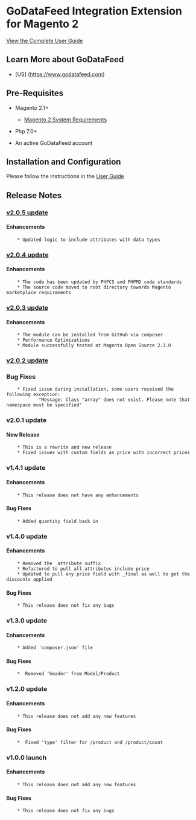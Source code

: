 # GoDataFeed Integration Extension for Magento 2

[View the Complete User Guide](./README.md)

## Learn More about GoDataFeed

* [US] (<https://www.godatafeed.com>)

## Pre-Requisites

* Magento 2.1+
  * [Magento 2 System Requirements](http://devdocs.magento.com/magento-system-requirements.html)

* Php 7.0+

* An active GoDataFeed account

## Installation and Configuration

Please follow the instructions in the [User Guide](/docs/README.md)

## Release Notes

### [v2.0.5 update](https://github.com/GoDataFeed/godatafeed-integration-m2/releases/tag/v2.0.5)

#### Enhancements 
        * Updated logic to include attributes with data types

### [v2.0.4 update](https://github.com/GoDataFeed/godatafeed-integration-m2/releases/tag/v2.0.4)

#### Enhancements 
        * The code has been updated by PHPCS and PHPMD code standards
        * The source code moved to root directory towards Magento marketplace requirements 

### [v2.0.3 update](https://github.com/GoDataFeed/godatafeed-integration-m2/releases/tag/v2.0.3)

#### Enhancements 
        * The module can be installed from GitHub via composer
        * Performance Optimizations
        * Module successfully tested at Magento Open Source 2.3.0

### [v2.0.2 update](https://github.com/GoDataFeed/godatafeed-integration-m2/releases/tag/v2.0.2)

### Bug Fixes
        * Fixed issue during installation, some users received the following exception:
                "Message: Class "array" does not exist. Please note that namespace must be specified"

### v2.0.1 update

#### New Release

        * This is a rewrite and new release
		* Fixed issues with custom fields as price with incorrect prices

		
### v1.4.1 update

#### Enhancements

        * This release does not have any enhancements

#### Bug Fixes

        * Added quantity field back in
        
### v1.4.0 update

#### Enhancements

        * Removed the _attribute suffix
        * Refactored to pull all attributes include price
        * Updated to pull any price field with _final as well to get the discounts applied

#### Bug Fixes

        * This release does not fix any bugs
        
### v1.3.0 update

#### Enhancements

        * Added 'composer.json' file

#### Bug Fixes

        *  Removed 'header' from Model/Product

### v1.2.0 update

#### Enhancements

        * This release does not add any new features

#### Bug Fixes

        *  Fixed 'type' filter for /product and /product/count

### v1.0.0 launch

#### Enhancements

        * This release does not add any new features

#### Bug Fixes

        * This release does not fix any bugs
